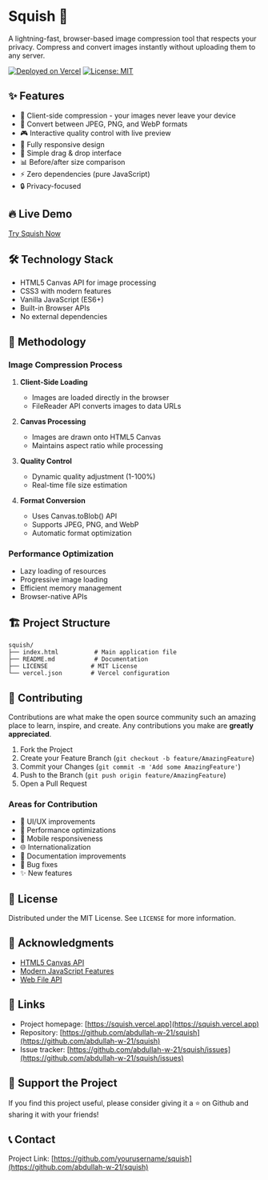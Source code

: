 # Squish 🎯

A lightning-fast, browser-based image compression tool that respects your privacy. Compress and convert images instantly without uploading them to any server.

[![Deployed on Vercel](https://img.shields.io/badge/Deployed%20on-Vercel-black.svg)](https://vercel.com)
[![License: MIT](https://img.shields.io/badge/License-MIT-blue.svg)](https://opensource.org/licenses/MIT)

## ✨ Features

- 🚀 Client-side compression - your images never leave your device
- 💫 Convert between JPEG, PNG, and WebP formats
- 🎮 Interactive quality control with live preview
- 📱 Fully responsive design
- 🎯 Simple drag & drop interface
- 📊 Before/after size comparison
- ⚡ Zero dependencies (pure JavaScript)
- 🔒 Privacy-focused

## 🔥 Live Demo

[Try Squish Now](https://squish.vercel.app)

## 🛠️ Technology Stack

- HTML5 Canvas API for image processing
- CSS3 with modern features
- Vanilla JavaScript (ES6+)
- Built-in Browser APIs
- No external dependencies

## 🚀 Methodology

### Image Compression Process

1. **Client-Side Loading**
   - Images are loaded directly in the browser
   - FileReader API converts images to data URLs

2. **Canvas Processing**
   - Images are drawn onto HTML5 Canvas
   - Maintains aspect ratio while processing

3. **Quality Control**
   - Dynamic quality adjustment (1-100%)
   - Real-time file size estimation

4. **Format Conversion**
   - Uses Canvas.toBlob() API
   - Supports JPEG, PNG, and WebP
   - Automatic format optimization

### Performance Optimization

- Lazy loading of resources
- Progressive image loading
- Efficient memory management
- Browser-native APIs

## 🏗️ Project Structure

```
squish/
├── index.html          # Main application file
├── README.md           # Documentation
├── LICENSE            # MIT License
└── vercel.json        # Vercel configuration
```

## 🤝 Contributing

Contributions are what make the open source community such an amazing place to learn, inspire, and create. Any contributions you make are **greatly appreciated**.

1. Fork the Project
2. Create your Feature Branch (`git checkout -b feature/AmazingFeature`)
3. Commit your Changes (`git commit -m 'Add some AmazingFeature'`)
4. Push to the Branch (`git push origin feature/AmazingFeature`)
5. Open a Pull Request

### Areas for Contribution

- 🎨 UI/UX improvements
- 🚀 Performance optimizations
- 📱 Mobile responsiveness
- 🌐 Internationalization
- 📝 Documentation improvements
- 🐛 Bug fixes
- ✨ New features

## 📝 License

Distributed under the MIT License. See `LICENSE` for more information.

## 🌟 Acknowledgments

- [HTML5 Canvas API](https://developer.mozilla.org/en-US/docs/Web/API/Canvas_API)
- [Modern JavaScript Features](https://developer.mozilla.org/en-US/docs/Web/JavaScript)
- [Web File API](https://developer.mozilla.org/en-US/docs/Web/API/File_API)

## 🔗 Links

- Project homepage: [https://squish.vercel.app](https://squish.vercel.app)
- Repository: [https://github.com/abdullah-w-21/squish](https://github.com/abdullah-w-21/squish)
- Issue tracker: [https://github.com/abdullah-w-21/squish/issues](https://github.com/abdullah-w-21/squish/issues)
  

## 💖 Support the Project

If you find this project useful, please consider giving it a ⭐️ on Github and sharing it with your friends!

## 📞 Contact



Project Link: [https://github.com/yourusername/squish](https://github.com/abdullah-w-21/squish)
